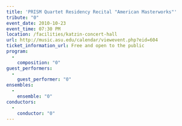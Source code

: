 ```yaml
---
title: 'PRISM Quartet Residency Recital "American Masterworks"'
tribute: "0"
event_date: 2010-10-23
event_time: 07:30 PM
location: /facilities/katzin-concert-hall
url: http://music.asu.edu/calendar/viewevent.php?eid=604
ticket_information_url: Free and open to the public
program: 
  -
    composition: "0"
guest_performers: 
  -
    guest_performer: "0"
ensembles: 
  -
    ensemble: "0"
conductors: 
  -
    conductor: "0"
---
```

